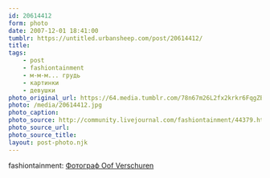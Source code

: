 ```yaml
---
id: 20614412
form: photo
date: 2007-12-01 18:41:00
tumblr: https://untitled.urbansheep.com/post/20614412/
title:
tags:
    - post
    - fashiontainment
    - м-м-м... грудь
    - картинки
    - девушки
photo_original_url: https://64.media.tumblr.com/78n67m26L2fx2krkr6FqgZBD_540.jpg
photo: /media/20614412.jpg
photo_caption: 
photo_source: http://community.livejournal.com/fashiontainment/44379.html?style=mine#cutid1
photo_source_url:
photo_source_title:
layout: post-photo.njk
---
```


<p>fashiontainment: <a href="http://community.livejournal.com/fashiontainment/44379.html">Фотограф Oof Verschuren</a></p>
